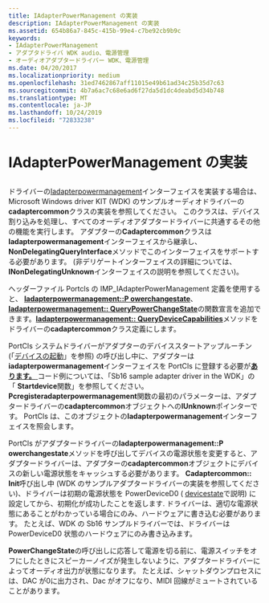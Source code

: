 ```yaml
---
title: IAdapterPowerManagement の実装
description: IAdapterPowerManagement の実装
ms.assetid: 654b86a7-845c-415b-99e4-c7be92cb9b9c
keywords:
- IAdapterPowerManagement
- アダプタドライバ WDK audio、電源管理
- オーディオアダプタードライバー WDK、電源管理
ms.date: 04/20/2017
ms.localizationpriority: medium
ms.openlocfilehash: 31ed7462867aff11015e49b61ad34c25b35d7c63
ms.sourcegitcommit: 4b7a6ac7c68e6ad6f27da5d1dc4deabd5d34b748
ms.translationtype: MT
ms.contentlocale: ja-JP
ms.lasthandoff: 10/24/2019
ms.locfileid: "72833238"
---
```

# <a name="implementing-iadapterpowermanagement"></a>IAdapterPowerManagement の実装


## <span id="implementing_iadapterpowermanagement"></span><span id="IMPLEMENTING_IADAPTERPOWERMANAGEMENT"></span>


ドライバーの[Iadapterpowermanagement](https://docs.microsoft.com/windows-hardware/drivers/ddi/portcls/nn-portcls-iadapterpowermanagement)インターフェイスを実装する場合は、Microsoft Windows driver KIT (WDK) のサンプルオーディオドライバーの**cadaptercommon**クラスの実装を参照してください。 このクラスは、デバイス割り込みを処理し、すべてのオーディオアダプタードライバーに共通するその他の機能を実行します。 アダプターの**Cadaptercommon**クラスは**Iadapterpowermanagement**インターフェイスから継承し、 **NonDelegatingQueryInterface**メソッドでこのインターフェイスをサポートする必要があります。 (非デリゲートインターフェイスの詳細については、 **INonDelegatingUnknown**インターフェイスの説明を参照してください)。

ヘッダーファイル Portcls の IMP\_IAdapterPowerManagement 定義を使用すると、 [**Iadapterpowermanagement::P owerchangestate**](https://docs.microsoft.com/windows-hardware/drivers/ddi/portcls/nf-portcls-iadapterpowermanagement-powerchangestate)、 [**Iadapterpowermanagement:: QueryPowerChangeState**](https://docs.microsoft.com/windows-hardware/drivers/ddi/portcls/nf-portcls-iadapterpowermanagement-querypowerchangestate)の関数宣言を追加できます。[**Iadapterpowermanagement:: QueryDeviceCapabilities**](https://docs.microsoft.com/windows-hardware/drivers/ddi/portcls/nf-portcls-iadapterpowermanagement-querydevicecapabilities)メソッドをドライバーの**cadaptercommon**クラス定義にします。

PortCls システムドライバーがアダプターのデバイススタートアップルーチン (「[デバイスの起動](https://docs.microsoft.com/windows-hardware/drivers/kernel/starting-a-device)」を参照) の呼び出し中に、アダプターは**iadapterpowermanagement**インターフェイスを PortCls に登録する必要が[**あります。** ](https://docs.microsoft.com/windows-hardware/drivers/ddi/portcls/nf-portcls-pcregisteradapterpowermanagement) コード例については、「Sb16 sample adapter driver in the WDK」の「 **Startdevice**関数」を参照してください。 **Pcregisteradapterpowermanagement**関数の最初のパラメーターは、アダプタードライバーの**cadaptercommon**オブジェクトへの**IUnknown**ポインターです。 PortCls は、このオブジェクトの**Iadapterpowermanagement**インターフェイスを照会します。

PortCls がアダプタードライバーの**Iadapterpowermanagement::P owerchangestate**メソッドを呼び出してデバイスの電源状態を変更すると、アダプタードライバーは、アダプターの**cadaptercommon**オブジェクトにデバイスの新しい電源状態をキャッシュする必要があります。 **Cadaptercommon:: Init**呼び出し中 (WDK のサンプルアダプタードライバーの実装を参照してください)、ドライバーは初期の電源状態を PowerDeviceD0 ( [devicestate](https://docs.microsoft.com/windows-hardware/drivers/kernel/devicestate)で説明) に設定してから、初期化が成功したことを返します. ドライバーは、適切な電源状態にあることがわかっている場合にのみ、ハードウェアに書き込む必要があります。 たとえば、WDK の Sb16 サンプルドライバーでは、ドライバーは PowerDeviceD0 状態のハードウェアにのみ書き込みます。

**PowerChangeState**の呼び出しに応答して電源を切る前に、電源スイッチをオフにしたときにスピーカーノイズが発生しないように、アダプタードライバーによってオーディオ出力が状態になります。 たとえば、シャットダウンプロセスには、DAC が0に出力され、Dac がオフになり、MIDI 回線がミュートされていることがあります。

 

 




